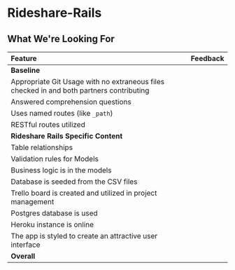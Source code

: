 # Rideshare-Rails
## What We're Looking For

| Feature | Feedback    |
| :------------- | :------------- |
|  **Baseline** |   |
| Appropriate Git Usage with no extraneous files checked in and both partners contributing	|   	|
| Answered comprehension questions	|   	|
| Uses named routes (like `_path`) |   |
| RESTful routes utilized |   |
| **Rideshare Rails Specific Content** |   |
| Table relationships  |   |
| Validation rules for Models |   |
| Business logic is in the models |   |
| Database is seeded from the CSV files | |
| Trello board is created and utilized in project management |   |
| Postgres database is used |   |
| Heroku instance is online |   |
| The app is styled to create an attractive user interface |  |
|  **Overall** |   |
